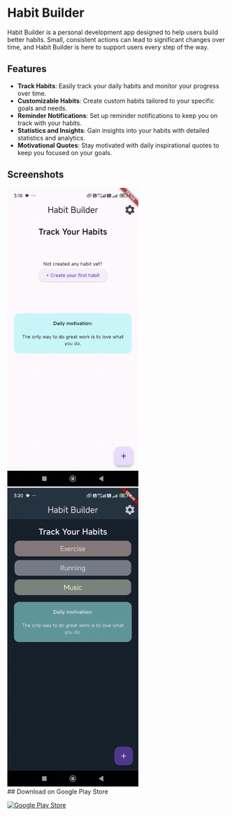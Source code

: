 # Habit Builder

Habit Builder is a personal development app designed to help users build better habits. Small, consistent actions can lead to significant changes over time, and Habit Builder is here to support users every step of the way.

## Features

- **Track Habits**: Easily track your daily habits and monitor your progress over time.
- **Customizable Habits**: Create custom habits tailored to your specific goals and needs.
- **Reminder Notifications**: Set up reminder notifications to keep you on track with your habits.
- **Statistics and Insights**: Gain insights into your habits with detailed statistics and analytics.
- **Motivational Quotes**: Stay motivated with daily inspirational quotes to keep you focused on your goals.

## Screenshots
<div style={{display:flex,flexDirection:row}}>
<img src = 'flutter_01.png' width= 300 />
<img src = 'flutter_02.png' width= 300 style={{marginLeft:100}}/>

</div>
## Download on Google Play Store



[![Google Play Store](https://img.shields.io/badge/Download%20on-Google%70-Play-36c637?style=flat-square&logo=google-play&logoColor=white)](https://play.google.com/store/apps/details?id=com.aaronrm.habitbuilder)

